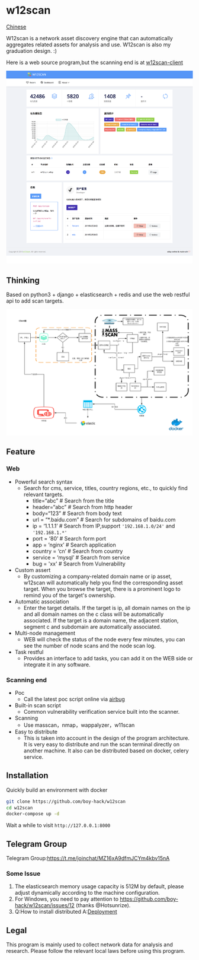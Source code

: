 # w12scan
[Chinese](README-ZH.md)

W12scan is a network asset discovery engine that can automatically aggregates related assets for analysis and use. W12scan is also my graduation design. :)

Here is a web source program,but the scanning end is at [w12scan-client](https://github.com/boy-hack/w12scan-client)

[![w12scan](./doc/w12scan-preview.png)](https://x.hacking8.com/content/uploadfile/201902/w12scan-preview-3.mp4)

## Thinking
Based on python3 + django + elasticsearch + redis and use the web restful api to add scan targets.

![w12scan](doc/w12scan.jpg)

## Feature

### Web
* Powerful search syntax
    * Search for cms, service, titles, country regions, etc., to quickly find relevant targets.
        - title=“abc” # Search from the title
        - header=“abc” # Search from http header
        - body=“123” # Search from body text
        - url = “*.baidu.com” # Search for subdomains of baidu.com
        - ip = ‘1.1.1.1’ # Search from IP,support `'192.168.1.0/24'` and `'192.168.1.*'`
        - port = ‘80’ # Search form port 
        - app = ’nginx’ # Search application
        - country = ‘cn’ # Search from country
        - service = ‘mysql’ # Search from service
        - bug = 'xx' # Search from Vulnerability
* Custom assert
    * By customizing a company-related domain name or ip asset, w12scan will automatically help you find the corresponding asset target. When you browse the target, there is a prominent logo to remind you of the target's ownership.
* Automatic association
    * Enter the target details. If the target is ip, all domain names on the ip and all domain names on the c class will be automatically associated. If the target is a domain name, the adjacent station, segment c and subdomain are automatically associated.
* Multi-node management
    * WEB will check the status of the node every few minutes, you can see the number of node scans and the node scan log.
* Task restful
    * Provides an interface to add tasks, you can add it on the WEB side or integrate it in any software.

### Scanning end
* Poc
    * Call the latest poc script online via [airbug](https://github.com/boy-hack/airbug)
* Built-in scan script
    * Common vulnerability verification service built into the scanner.
* Scanning
    * Use masscan，nmap，wappalyzer，w11scan
* Easy to distribute
    * This is taken into account in the design of the program architecture. It is very easy to distribute and run the scan terminal directly on another machine. It also can be distributed based on docker, celery service.

## Installation
Quickly build an environment with docker
```bash
git clone https://github.com/boy-hack/w12scan
cd w12scan
docker-compose up -d
```
Wait a while to visit `http://127.0.0.1:8000`
## Telegram Group
Telegram Group:https://t.me/joinchat/MZ16xA9dfmJCYm4kbv15nA
### Some Issue
1. The elasticsearch memory usage capacity is 512M by default, please adjust dynamically according to the machine configuration.
2. For Windows, you need to pay attention to https://github.com/boy-hack/w12scan/issues/12 (thanks @Hotsunrize).  
3. Q:How to install distributed A:[Deployment](./doc/DEPLOYMENT1.md)
## Legal
This program is mainly used to collect network data for analysis and research. Please follow the relevant local laws before using this program.